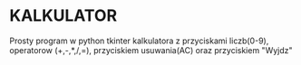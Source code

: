 # KALKULATOR
Prosty program w python tkinter kalkulatora z przyciskami liczb(0-9), operatorow (+,-,*,/,=), przyciskiem usuwania(AC) oraz przyciskiem "Wyjdz"
